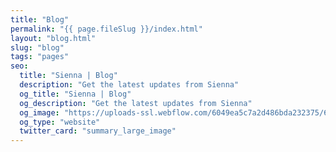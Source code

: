 ```yaml
---
title: "Blog"
permalink: "{{ page.fileSlug }}/index.html"
layout: "blog.html"
slug: "blog"
tags: "pages"
seo:
  title: "Sienna | Blog"
  description: "Get the latest updates from Sienna"
  og_title: "Sienna | Blog"
  og_description: "Get the latest updates from Sienna"
  og_image: "https://uploads-ssl.webflow.com/6049ea5c7a2d486bda232375/60a77be1dbf7c429d5001b6e_Open%20Graph%20Image%20Frontpage%202.0.jpg"
  og_type: "website"
  twitter_card: "summary_large_image"
---
```



